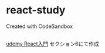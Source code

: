 # react-study
Created with CodeSandbox

## 
[udemy React入門](https://www.udemy.com/course/modern_javascipt_react_beginner/) セクション6にて作成
